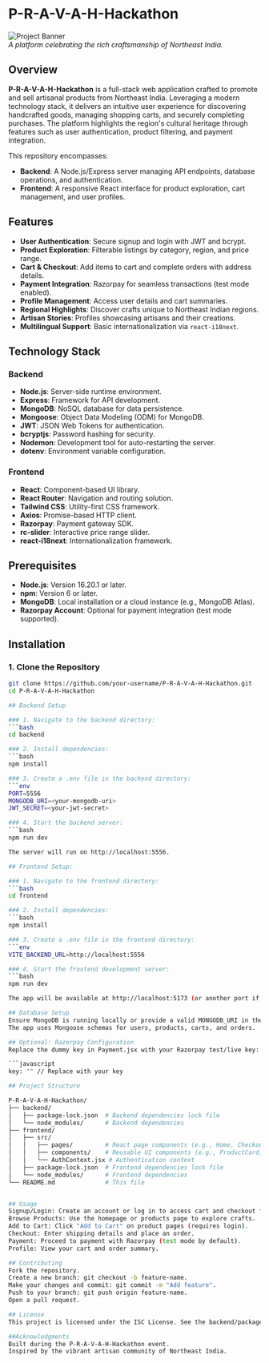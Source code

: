 # P-R-A-V-A-H-Hackathon

![Project Banner](https://b2737668.smushcdn.com/2737668/wp-content/uploads/2023/10/android-chrome-192x192-1.png?lossy=1&strip=1&webp=1)  
*A platform celebrating the rich craftsmanship of Northeast India.*

## Overview

**P-R-A-V-A-H-Hackathon** is a full-stack web application crafted to promote and sell artisanal products from Northeast India. Leveraging a modern technology stack, it delivers an intuitive user experience for discovering handcrafted goods, managing shopping carts, and securely completing purchases. The platform highlights the region's cultural heritage through features such as user authentication, product filtering, and payment integration.

This repository encompasses:
- **Backend**: A Node.js/Express server managing API endpoints, database operations, and authentication.
- **Frontend**: A responsive React interface for product exploration, cart management, and user profiles.

## Features

- **User Authentication**: Secure signup and login with JWT and bcrypt.
- **Product Exploration**: Filterable listings by category, region, and price range.
- **Cart & Checkout**: Add items to cart and complete orders with address details.
- **Payment Integration**: Razorpay for seamless transactions (test mode enabled).
- **Profile Management**: Access user details and cart summaries.
- **Regional Highlights**: Discover crafts unique to Northeast Indian regions.
- **Artisan Stories**: Profiles showcasing artisans and their creations.
- **Multilingual Support**: Basic internationalization via `react-i18next`.

## Technology Stack

### Backend
- **Node.js**: Server-side runtime environment.
- **Express**: Framework for API development.
- **MongoDB**: NoSQL database for data persistence.
- **Mongoose**: Object Data Modeling (ODM) for MongoDB.
- **JWT**: JSON Web Tokens for authentication.
- **bcryptjs**: Password hashing for security.
- **Nodemon**: Development tool for auto-restarting the server.
- **dotenv**: Environment variable configuration.

### Frontend
- **React**: Component-based UI library.
- **React Router**: Navigation and routing solution.
- **Tailwind CSS**: Utility-first CSS framework.
- **Axios**: Promise-based HTTP client.
- **Razorpay**: Payment gateway SDK.
- **rc-slider**: Interactive price range slider.
- **react-i18next**: Internationalization framework.

## Prerequisites

- **Node.js**: Version 16.20.1 or later.
- **npm**: Version 6 or later.
- **MongoDB**: Local installation or a cloud instance (e.g., MongoDB Atlas).
- **Razorpay Account**: Optional for payment integration (test mode supported).

## Installation

### 1. Clone the Repository
```bash
git clone https://github.com/your-username/P-R-A-V-A-H-Hackathon.git
cd P-R-A-V-A-H-Hackathon

## Backend Setup

### 1. Navigate to the backend directory:
```bash
cd backend

### 2. Install dependencies:
```bash
npm install

### 3. Create a .env file in the backend directory:
```env
PORT=5556
MONGODB_URI=<your-mongodb-uri>
JWT_SECRET=<your-jwt-secret>

### 4. Start the backend server:
```bash
npm run dev

The server will run on http://localhost:5556.

## Frontend Setup:

### 1. Navigate to the frontend directory:
```bash
cd frontend

### 2. Install dependencies:
```bash
npm install

### 3. Create a .env file in the frontend directory:
```env
VITE_BACKEND_URL=http://localhost:5556

### 4. Start the frontend development server:
```bash
npm run dev

The app will be available at http://localhost:5173 (or another port if specified).

## Database Setup
Ensure MongoDB is running locally or provide a valid MONGODB_URI in the backend .env.
The app uses Mongoose schemas for users, products, carts, and orders.

## Optional: Razorpay Configuration
Replace the dummy key in Payment.jsx with your Razorpay test/live key:

```javascript
key: "" // Replace with your key

## Project Structure

P-R-A-V-A-H-Hackathon/
├── backend/
│   ├── package-lock.json  # Backend dependencies lock file
│   └── node_modules/      # Backend dependencies
├── frontend/
│   ├── src/
│   │   ├── pages/         # React page components (e.g., Home, Checkout, ProductPage)
│   │   ├── components/    # Reusable UI components (e.g., ProductCard, CategoryShowcase)
│   │   └── AuthContext.jsx # Authentication context
│   ├── package-lock.json  # Frontend dependencies lock file
│   └── node_modules/      # Frontend dependencies
└── README.md              # This file


## Usage
Signup/Login: Create an account or log in to access cart and checkout features.
Browse Products: Use the homepage or products page to explore crafts.
Add to Cart: Click "Add to Cart" on product pages (requires login).
Checkout: Enter shipping details and place an order.
Payment: Proceed to payment with Razorpay (test mode by default).
Profile: View your cart and order summary.

## Contributing
Fork the repository.
Create a new branch: git checkout -b feature-name.
Make your changes and commit: git commit -m "Add feature".
Push to your branch: git push origin feature-name.
Open a pull request.

## License
This project is licensed under the ISC License. See the backend/package-lock.json for details.

##Acknowledgments
Built during the P-R-A-V-A-H-Hackathon event.
Inspired by the vibrant artisan community of Northeast India.
